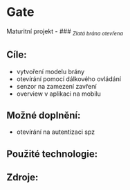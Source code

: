 # Gate
Maturitní projekt - ### <sub>*Zlatá brána otevřena*</sub>

## Cíle:
* vytvoření modelu brány
* otevírání pomocí dálkového ovládání
* senzor na zamezení zavření
* overview v aplikaci na mobilu

## Možné doplnění:
* otevírání na autentizaci spz

## Použité technologie:

## Zdroje:  
